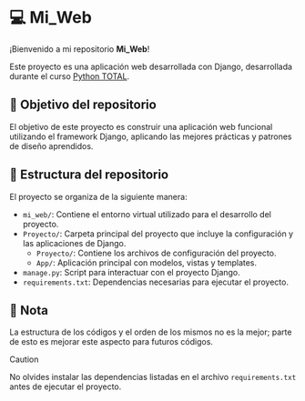 # 💻 Mi_Web

¡Bienvenido a mi repositorio  **Mi_Web**!

Este proyecto es una aplicación web desarrollada con Django, desarrollada durante el curso [Python TOTAL](https://www.udemy.com/course/python-total/?srsltid=AfmBOoqmTJIpGSdJRY9PcUkBnHO_GZpS4BhyxYsRjMveT1vDqNbKyAqg&couponCode=LETSLEARNNOW).

## 🎯 Objetivo del repositorio

El objetivo de este proyecto es construir una aplicación web funcional utilizando el framework Django, aplicando las mejores prácticas y patrones de diseño aprendidos.

## 📁 Estructura del repositorio

El proyecto se organiza de la siguiente manera:

- `mi_web/`: Contiene el entorno virtual utilizado para el desarrollo del proyecto.
- `Proyecto/`: Carpeta principal del proyecto que incluye la configuración y las aplicaciones de Django.
  - `Proyecto/`: Contiene los archivos de configuración del proyecto.
  - `App/`: Aplicación principal con modelos, vistas y templates.
- `manage.py`: Script para interactuar con el proyecto Django.
- `requirements.txt`: Dependencias necesarias para ejecutar el proyecto.

## 📝 Nota

La estructura de los códigos y el orden de los mismos no es la mejor; parte de esto es mejorar este aspecto para futuros códigos.

> [!CAUTION]
> No olvides instalar las dependencias listadas en el archivo `requirements.txt` antes de ejecutar el proyecto.


